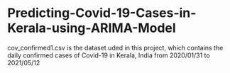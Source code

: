 # Predicting-Covid-19-Cases-in-Kerala-using-ARIMA-Model
cov_confirmed1.csv is the dataset uded in this project, which contains the daily confirmed cases of Covid-19 in Kerala, India from 2020/01/31 to 2021/05/12
